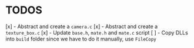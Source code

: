 # TODOS
[x] - Abstract and create a `camera.c`
[x] - Abstract and create a `texture_box.c`
[x] - Update `base.h`, `mate.h` and `mate.c` script
[ ] - Copy DLLs into `build` folder since we have to do it manually, use `FileCopy`

